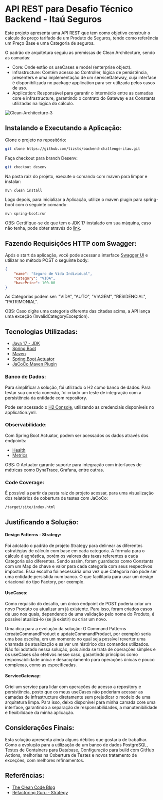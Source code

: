 #  API REST para Desafio Técnico Backend - Itaú Seguros

Este projeto apresenta uma API REST que tem como objetivo construir o cálculo do preço tarifado de um Produto de Seguros, tendo como referência um Preço Base e uma Categoria de seguros.

 O padrão de arquitetura seguiu as premissas de Clean Architecture, sendo as camadas: 

- Core: Onde estão os useCases e model (enterprise object). 
- Infrastructure: Contém acesso ao Controller, lógica de persistência, presenters e uma implementação de um serviceGateway, cuja interface é disponibilizada no package application para ser utilizada pelos casos de uso.
- Application: Responsável para garantir o intermédio entre as camadas core e infrastructure, garantindo o contrato do Gateway e as Constants utilizadas na lógica do cálculo.

![Clean-Architecture-3](https://user-images.githubusercontent.com/2626931/155764857-df7e36e7-4a76-41bb-bea6-a55be043f782.png)

## Instalando e Executando a Aplicação:

Clone o projeto no repositório: 

```bash
git clone https://github.com/lizsts/backend-challenge-itau.git
```
Faça checkout para branch Desenv:

```bash
git checkout desenv
```
Na pasta raiz do projeto, execute o comando com maven para limpar e instalar: 

```bash
mvn clean install
```
Logo depois, para inicializar a Aplicação, utilize o maven plugin para spring-boot com o seguinte comando:
```bash
mvn spring-boot:run
```
OBS: Certifique-se de que tem o JDK 17 instalado em sua máquina, caso não tenha, pode obter
através do [link](https://jdk.java.net/archive/). 
## Fazendo Requisições HTTP com Swagger:

Após o start da aplicação, você pode acessar a interface [Swagger UI](http://localhost:8082/swagger-ui.html) e utilizar no método POST o seguinte body: 

```json
{
    "name": "Seguro de Vida Individual",
    "category": "VIDA",
    "basePrice": 100.00
}
```
As Categorias podem ser: "VIDA", "AUTO", "VIAGEM", "RESIDENCIAL", "PATRIMONIAL".

OBS: Caso digite uma categoria diferente das citadas acima, a API lança uma exceção (InvalidCategoryException). 


## Tecnologias Utilizadas: 

* [Java 17 - JDK](https://jdk.java.net/17/)
* [Spring Boot](https://spring.io/projects/spring-boot)
* [Maven](https://maven.apache.org/)
* [Spring Boot Actuator](https://www.baeldung.com/spring-boot-actuators)
* [JaCoCo Maven Plugin](https://www.eclemma.org/jacoco/trunk/doc/maven.html)

### Banco de Dados: 
Para simplificar a solução, foi utilizado o H2 como banco de dados. Para testar sua correta conexão, foi criado um teste de integração com a persistência da entidade com repository.

Pode ser acessado o [H2 Console](http://localhost:8082/h2-console), utilizando as credenciais disponíveis no application.yml.

### Observabilidade: 
Com Spring Boot Actuator, podem ser acessados os dados através dos endpoints: 
* [Health](http://localhost:8082/management/health)
* [Metrics](http://localhost:8082/management/metrics)

OBS: O Actuator garante suporte para integração com interfaces de métricas como DynaTrace, Grafana, entre outras. 

### Code Coverage:

É possível a partir da pasta raiz do projeto acessar, para uma visualização dos relatórios de cobertura de testes com JaCoCo: 
```bash
/target/site/index.html
```


## Justificando a Solução: 

#### Design Patterns - Strategy: 
Foi adotado o padrão de projeto Strategy para delinear as diferentes estratégias de cálculo com base em cada categoria. A fórmula para o cálculo é agnóstica, porém os valores das taxas referentes a cada Categoria são diferentes. Sendo assim, foram guardados como Constants com um Map de chave e valor para cada categoria com seus respectivos impostos. Essa escolha foi necessária uma vez que Categoria não pôde ser uma entidade persistida num banco. O que facilitaria para usar um design criacional do tipo Factory, por exemplo.

#### UseCases:

Como requisito do desafio, um único endpoint de POST poderia criar um novo Produto ou atualizar um já existente. Para isso, foram criados casos de uso nos quais, dependendo de uma validação pelo nome do Produto, é possível atualizá-lo (se já existir) ou criar um novo.

Uma dica para a evolução da solução: O Command Patterns (createCommandProduct e updateCommandProduct, por exemplo) seria uma boa escolha, em um momento no qual seja possível reverter uma chamada de atualização e salvar um histórico dos comandos utilizados. Não foi adotado nessa solução, pois ainda se trata de operações simples e os useCases são efetivos nesse caso, garantindo princípios como responsabilidade única e desacoplamento para operações únicas e pouco complexas, como as especificadas. 

#### ServiceGateway:

Criei um service para lidar com operações de acesso a repository e persistência, posto que os meus useCases não poderiam acessar as camadas de infrastructure diretamente sem prejudicar o modelo de uma arquitetura limpa. Para isso, deixo disponível para minha camada core uma interface, garantindo a separação de responsabilidades, a manutenibilidade e flexibilidade da minha aplicação.

## Considerações Finais: 
Esta solução apresenta ainda alguns débitos que gostaria de trabalhar. Como a evolução para a utilização de um banco de dados PostgreSQL, Testes de Containers para Database, Configuração para build com GitHub Actions, melhorias na Cobertura de Testes e novos tratamento de exceções, com melhores refinamentos.

## Referências:

* [The Clean Code Blog](https://blog.cleancoder.com/uncle-bob/2012/08/13/the-clean-architecture.html)
* [Refactoring Guru - Strategy](https://refactoring.guru/pt-br/design-patterns/strategy)
